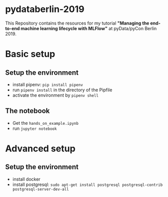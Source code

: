 # pydataberlin-2019
This Repository contains the resources for my tutorial **"Managing the end-to-end machine learning lifecycle with MLFlow"** at pyData/pyCon Berlin 2019.

# Basic setup

## Setup the environment
- install pipenv: `pip install pipenv`
- run `pipenv install` in the directory of the Pipfile
- activate the environment by `pipenv shell`

## The notebook
- Get the `hands_on_example.ipynb`
- run `jupyter notebook`

# Advanced setup

## Setup the environment
- install docker
- install postgresql: `sudo apt-get install postgresql postgresql-contrib postgresql-server-dev-all`
